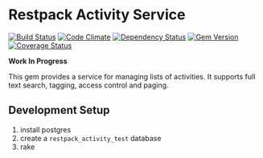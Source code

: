 # Restpack Activity Service

[![Build Status](https://travis-ci.org/RestPack/restpack_activity.png?branch=master)](https://travis-ci.org/RestPack/restpack_activity) [![Code Climate](https://codeclimate.com/github/RestPack/restpack_activity.png)](https://codeclimate.com/github/RestPack/restpack_activity) [![Dependency Status](https://gemnasium.com/RestPack/restpack_activity.png)](https://gemnasium.com/RestPack/restpack_activity) [![Gem Version](https://badge.fury.io/rb/restpack_activity.png)](http://badge.fury.io/rb/restpack_activity) [![Coverage Status](https://coveralls.io/repos/RestPack/restpack_activity/badge.png?branch=master)](https://coveralls.io/r/RestPack/restpack_activity?branch=master)


**Work In Progress**

This gem provides a service for managing lists of activities. It supports full text search, tagging, access control and paging.

## Development Setup

1. install postgres
2. create a `restpack_activity_test` database
3. rake
